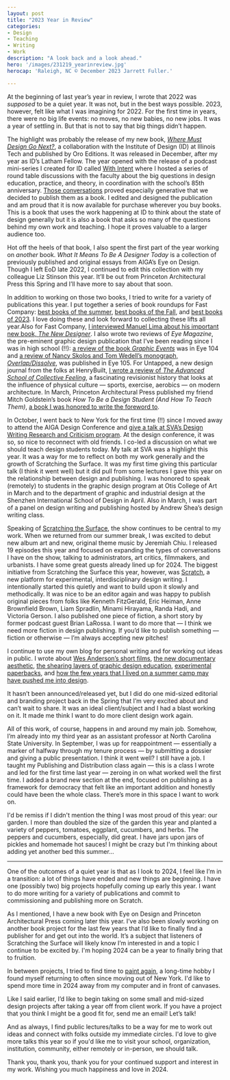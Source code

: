 ```yaml
---
layout: post
title: "2023 Year in Review"
categories:
- Design
- Teaching
- Writing
- Work
description: "A look back and a look ahead."
hero: '/images/231219_yearinreview.jpg'
herocap: 'Raleigh, NC © December 2023 Jarrett Fuller.'

---
```


At the beginning of last year’s year in review, I wrote that 2022 was *supposed* to be a quiet year. It was not, but in the best ways possible. 2023, however, felt like what I was imagining for 2022. For the first time in years, there were no big life events: no moves, no new babies, no new jobs. It was a year of settling in. But that is not to say that big things didn’t happen.

The highlight was probably the release of my new book, [*Where Must Design Go Next?*](https://www.jarrettfuller.blog/2023/12/where-must-design-go-next/), a collaboration with the Institute of Design (ID) at Illinois Tech and published by Oro Editions. It was released in December, after my year as ID’s Latham Fellow. The year opened with the release of a podcast mini-series I created for ID called [With Intent](https://id.iit.edu/podcast/) where I hosted a series of round table discussions with the faculty about the big questions in design education, practice, and theory, in coordination with the school’s 85th anniversary. [Those conversations](https://id.iit.edu/id-today/) proved especially generative that we decided to publish them as a book. I edited and designed the publication and am proud that it is now available for purchase wherever you buy books. This is a book that uses the work happening at ID to think about the state of design generally but it is also a book that asks so many of the questions behind my own work and teaching. I hope it proves valuable to a larger audience too.

Hot off the heels of that book, I also spent the first part of the year working on *another* book. *What It Means To Be A Designer Today* is a collection of previously published and original essays from AIGA’s Eye on Design. Though I left EoD late 2022, I continued to edit this collection with my colleague Liz Stinson this year. It’ll be out from Princeton Architectural Press this Spring and I’ll have more to say about that soon.

In addition to working on those two books, I tried to write for a variety of publications this year. I put together a series of book roundups for Fast Company: [best books of the summer](https://www.fastcompany.com/90912036/6-essential-design-books-for-summer), [best books of the Fall](https://www.fastcompany.com/90955359/5-essential-design-books-to-read-this-fall), and [best books of 2023](https://www.fastcompany.com/91002098/the-best-design-books-of-2023). I love doing these and look forward to collecting these lifts all year.Also for Fast Company, [I interviewed Manuel Lima about his important new book, *The New Designer*](https://www.fastcompany.com/90909909/manuel-lima-new-designer). I also wrote two reviews of *Eye Magazine*, the pre-eminent graphic design publication that I’ve been reading since I was in high school (!!): [a review of the book *Graphic Events*](https://www.eyemagazine.com/review/article/the-purpose-is-what-it-does) was in Eye 104 and [a review of Nancy Skolos and Tom Wedell’s monograph, *Overlap/Dissolve*](https://www.eyemagazine.com/review/article/one-brain-four-eyes), was published in Eye 105. For Untapped, a new design journal from the folks at HenryBuilt, [I wrote a review of *The Advanced School of Collective Feeling*](https://www.untappedjournal.com/issues/issue-8/advanced-school-of-collective-feeling-bauhaus-nile-greenberg-matthew-kennedy), a fascinating revisionist history that looks at the influence of physical culture — sports, exercise, aerobics — on modern architecture. In March, Princeton Architectural Press published my friend Mitch Goldstein’s book *How To Be a Design Student (And How To Teach Them)*, [a book I was honored to write the foreword to](https://jarrettfuller.com/projects/how-to-foreword). 

In October, I went back to New York for the first time (!!) since I moved away to attend the AIGA Design Conference and [give a talk at SVA’s Design Writing Research and Criticism program](https://jarrettfuller.com/projects/sva-talk). At the design conference, it was so, so nice to reconnect with old friends. I co-led a discussion on what we should teach design students today. My talk at SVA was a highlight this year. It was a way for me to reflect on both my work generally and the growth of Scratching the Surface. It was my first time giving this particular talk (I think it went well) but it did pull from some lectures I gave this year on the relationship between design and publishing. I was honored to speak (remotely) to students in the graphic design program at Otis College of Art in March and to the department of graphic and industrial design at the Shenzhen International School of Design in April. Also in March, I was part of a panel on design writing and publishing hosted by Andrew Shea’s design writing class.

Speaking of [Scratching the Surface](https://scratchingthesurface.fm), the show continues to be central to my work. When we returned from our summer break, I was excited to debut new album art and new, original theme music by Jeremiah Chiu. I released 19 episodes this year and focused on expanding the types of conversations I have on the show, talking to administrators, art critics, filmmakers, and urbanists. I have some great guests already lined up for 2024. The biggest initiative from Scratching the Surface this year, however, was [Scratch](https://scratchingthesurface.fm/stories), a new platform for experimental, interdisciplinary design writing. I intentionally started this quietly and want to build upon it slowly and methodically. It was nice to be an editor again and was happy to publish original pieces from folks like Kenneth FitzGerald, Eric Heiman, Anne Brownfield Brown, Liam Spradlin, Minami Hirayama, Randa Hadi, and Victoria Gerson. I also published one piece of fiction, a short story by former podcast guest Brian LaRossa. I want to do more that — I think we need more fiction in design publishing. If you’d like to publish something — fiction or otherwise — I’m always accepting new pitches!

I continue to use my own blog for personal writing and for working out ideas in public. I wrote about [Wes Anderson’s short films](https://www.jarrettfuller.blog/2023/10/wes-anderson-short-films/), [the new documentary aesthetic](https://www.jarrettfuller.blog/2023/06/new-documentary-aesthetic/), [the shearing layers of graphic design education](https://www.jarrettfuller.blog/2023/07/shearing-layers/), [experimental paperbacks](https://www.jarrettfuller.blog/2023/05/no-finish-line/), and [how the few years that I lived on a summer camp may have pushed me into design](https://www.jarrettfuller.blog/2023/07/camp/).

It hasn’t been announced/released yet, but I did do one mid-sized editorial and branding project back in the Spring that I’m very excited about and can’t wait to share. It was an ideal client/subject and I had a blast working on it. It made me think I want to do more client design work again.

All of this work, of course, happens in and around my main job. Somehow, I’m already into my third year as an assistant professor at North Carolina State University. In September, I was up for reappointment — essentially a marker of halfway through my tenure process — by submitting a dossier and giving a public presentation. I think it went well? I still have a job. I taught my Publishing and Distribution class again — this is a class I wrote and led for the first time last year — zeroing in on what worked well the first time. I added a brand new section at the end, focused on publishing as a framework for democracy that felt like an important addition and honestly could have been the whole class. There’s more in this space I want to work on. 

I'd be remiss if I didn't mention the thing I was most proud of this year: our garden. I more than doubled the size of the garden this year and planted a variety of peppers, tomatoes, eggplant, cucumbers, and herbs. The peppers and cucumbers, especially, did great. I have jars upon jars of pickles and homemade hot sauces! I might be crazy but I'm thinking about adding yet another bed this summer...

* * *

One of the outcomes of a quiet year is that as I look to 2024, I feel like I’m in a transition: a lot of things have ended and new things are beginning. I have one (possibly two) big projects hopefully coming up early this year. I want to do more writing for a variety of publications and commit to commissioning and publishing more on Scratch.

As I mentioned, I have a new book with Eye on Design and Princeton Architectural Press coming later this year. I’ve also been slowly working on another book project for the last few years that I’d like to finally find a publisher for and get out into the world. It’s a subject that listeners of Scratching the Surface will likely know I’m interested in and a topic I continue to be excited by. I'm hoping 2024 can be a year to finally bring that to fruition.

In between projects, I tried to find time to [paint again](https://jarrettfuller.com/painting/), a long-time hobby I found myself returning to often since moving out of New York. I'd like to spend more time in 2024 away from my computer and in front of canvases. 

Like I said earlier, I’d like to begin taking on some small and mid-sized design projects after taking a year off from client work. If you have a project that you think I might be a good fit for, send me an email! Let’s talk!

And as always, I find public lectures/talks to be a way for me to work out ideas and connect with folks outside my immediate circles. I'd love to give more talks this year so if you'd like me to visit your school, organization, institution, community, either remotely or in-person, we should talk.

Thank you, thank you, thank you for your continued support and interest in my work. Wishing you much happiness and love in 2024.